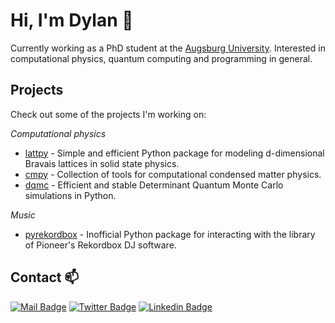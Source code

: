 
# Hi, I'm Dylan 👋

Currently working as a PhD student at the [Augsburg University](https://www.uni-augsburg.de/de/). 
Interested in computational physics, quantum computing and programming in general.

## Projects

Check out some of the projects I'm working on:

*Computational physics*

- [lattpy](https://github.com/dylanljones/lattpy) - Simple and efficient Python package for modeling d-dimensional Bravais lattices in solid state physics.
- [cmpy](https://github.com/dylanljones/cmpy) - Collection of tools for computational condensed matter physics.
- [dqmc](https://github.com/dylanljones/dqmc) - Efficient and stable Determinant Quantum Monte Carlo simulations in Python.

*Music*

- [pyrekordbox](https://github.com/dylanljones/pyrekordbox) - Inofficial Python package for interacting with the library of Pioneer's Rekordbox DJ software. 

## Contact 📫

[![Mail Badge](https://img.shields.io/badge/Gmail-D14836?style=?style=for-the-badge&logo=gmail&logoColor=white)](mailto:dylanljones94@gmail.com)
[![Twitter Badge](https://img.shields.io/badge/@dylanphysics-1DA1F2?style=flat-square&logo=twitter&logoColor=white)](https://twitter.com/dylanphysics)
[![Linkedin Badge](https://img.shields.io/badge/Dylan_Jones-0077B5?style=flat-square&logo=linkedin&logoColor=white)](https://www.linkedin.com/in/dylan-jones-951657103/)